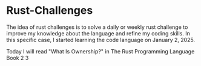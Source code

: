 # Rust-Challenges
The idea of ​​rust challenges is to solve a daily or weekly rust challenge to improve my knowledge about the language and refine my coding skills. In this specific case, I started learning the code language on January 2, 2025.

Today I will read "What Is Ownership?" in The Rust Programming Language Book
2 3